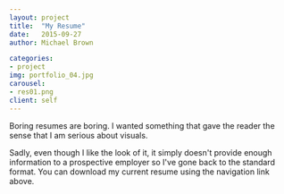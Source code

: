 ```yaml
---
layout: project
title:  "My Resume"
date:   2015-09-27
author: Michael Brown

categories:
- project
img: portfolio_04.jpg
carousel:
- res01.png
client: self
---
```


Boring resumes are boring. I wanted something that gave the reader the sense that I am serious about visuals.

Sadly, even though I like the look of it, it simply doesn't provide enough information to a prospective employer so I've gone back to the standard format.  You can download my current resume using the navigation link above.
